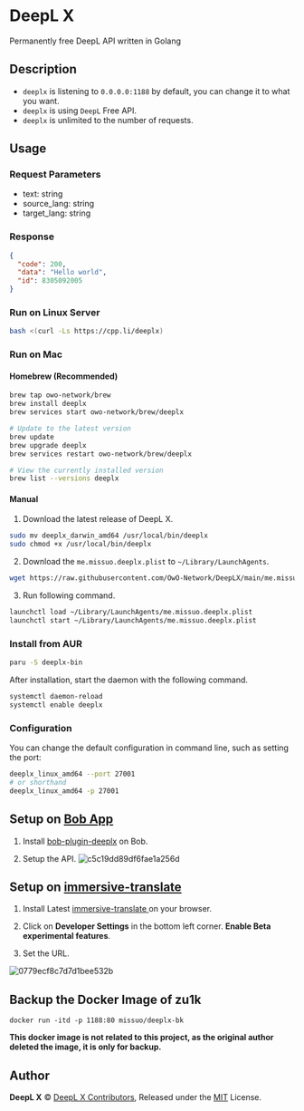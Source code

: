 <!--
 * @Author: Vincent Young
 * @Date: 2022-10-18 07:32:29
 * @LastEditors: Vincent Young
 * @LastEditTime: 2023-03-04 02:16:28
 * @FilePath: /DeepLX/README.md
 * @Telegram: https://t.me/missuo
 * 
 * Copyright © 2022 by Vincent, All Rights Reserved. 
-->
# DeepL X
Permanently free DeepL API written in Golang

## Description
- `deeplx` is listening to `0.0.0.0:1188` by default, you can change it to what you want.
- `deeplx` is using `DeepL` Free API.
- `deeplx` is unlimited to the number of requests.

## Usage
### Request Parameters
- text: string
- source_lang: string
- target_lang: string

### Response
```json
{
  "code": 200,
  "data": "Hello world",
  "id": 8305092005
}
```

### Run on Linux Server
```bash
bash <(curl -Ls https://cpp.li/deeplx)
```

### Run on Mac
#### Homebrew (Recommended)
```bash
brew tap owo-network/brew
brew install deeplx
brew services start owo-network/brew/deeplx

# Update to the latest version
brew update
brew upgrade deeplx
brew services restart owo-network/brew/deeplx

# View the currently installed version
brew list --versions deeplx
```


#### Manual
1. Download  the latest release of DeepL X.
```bash
sudo mv deeplx_darwin_amd64 /usr/local/bin/deeplx
sudo chmod +x /usr/local/bin/deeplx
```

2. Download the `me.missuo.deeplx.plist` to `~/Library/LaunchAgents`.
```bash
wget https://raw.githubusercontent.com/OwO-Network/DeepLX/main/me.missuo.deeplx.plist -O ~/Library/LaunchAgents/me.missuo.deeplx.plist
```
3. Run following command.
```bash
launchctl load ~/Library/LaunchAgents/me.missuo.deeplx.plist
launchctl start ~/Library/LaunchAgents/me.missuo.deeplx.plist
```

### Install from AUR
```bash
paru -S deeplx-bin
```

After installation, start the daemon with the following command.

```bash
systemctl daemon-reload
systemctl enable deeplx

```

### Configuration

You can change the default configuration in command line, such as setting the port:
```bash
deeplx_linux_amd64 --port 27001
# or shorthand
deeplx_linux_amd64 -p 27001
```

## Setup on [Bob App](https://bobtranslate.com/)
1. Install [bob-plugin-deeplx](https://github.com/clubxdev/bob-plugin-deeplx) on Bob.

2. Setup the API.
![c5c19dd89df6fae1a256d](https://missuo.ru/file/c5c19dd89df6fae1a256d.png)

## Setup on [immersive-translate](https://github.com/immersive-translate/immersive-translate)
1. Install Latest [immersive-translate ](https://github.com/immersive-translate/immersive-translate/releases) on your browser.

2. Click on **Developer Settings** in the bottom left corner. **Enable Beta experimental features**.

3. Set the URL.

![0779ecf8c7d7d1bee532b](https://missuo.ru/file/0779ecf8c7d7d1bee532b.png)

## Backup the Docker Image of zu1k
```shell
docker run -itd -p 1188:80 missuo/deeplx-bk
```
**This docker image is not related to this project, as the original author deleted the image, it is only for backup.**

## Author
**DeepL X** © [DeepL X Contributors](https://github.com/OwO-Network/DeepLX/graphs/contributors), Released under the [MIT](./LICENSE) License.<br>
